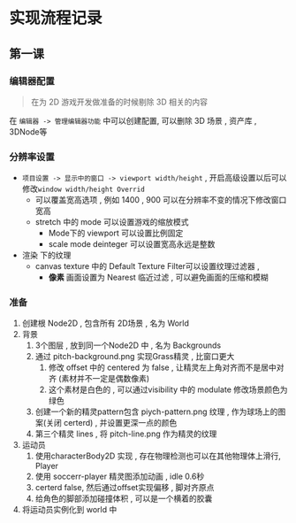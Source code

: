 # 实现流程记录

## 第一课

### 编辑器配置

> 在为 2D 游戏开发做准备的时候剔除 3D 相关的内容

在 `编辑器 -> 管理编辑器功能` 中可以创建配置, 可以删除 3D 场景 , 资产库 , 3DNode等

### 分辨率设置

- `项目设置 -> 显示中的窗口 -> viewport width/height` , 开启高级设置以后可以修改`window width/height Overrid`
	- 可以覆盖宽高选项 , 例如 1400 , 900 可以在分辨率不变的情况下修改窗口宽高
	- stretch 中的 mode 可以设置游戏的缩放模式
		- Mode下的 viewport 可以设置比例固定
		- scale mode deinteger 可以设置宽高永远是整数
- 渲染 下的纹理
	- canvas texture 中的 Default Texture Filter可以设置纹理过滤器 , 
		- **像素** 画面设置为 Nearest 临近过滤 , 可以避免画面的压缩和模糊
		
### 准备

1. 创建根 Node2D , 包含所有 2D场景 , 名为 World
2. 背景
	1. 3个图层 , 放到同一个Node2D 中 , 名为 Backgrounds
	2. 通过 pitch-background.png 实现Grass精灵 , 比窗口更大
		1. 修改 offset 中的 centered 为 false , 让精灵左上角对齐而不是居中对齐 (素材并不一定是偶数像素)
		2. 这个素材是白色的 , 可以通过visibility 中的 modulate 修改场景颜色为绿色
	3. 创建一个新的精灵pattern包含 piych-pattern.png 纹理 , 作为球场上的图案(关闭 certerd) , 并设置更深一点的颜色
	3. 第三个精灵 lines , 将 pitch-line.png 作为精灵的纹理	
3. 运动员
	1. 使用characterBody2D 实现 , 存在物理检测也可以在其他物理体上滑行, Player 
	2. 使用 soccerr-player 精灵图添加动画 , idle 0.6秒
	3. certerd false, 然后通过offset实现偏移 , 脚对齐原点
	4. 给角色的脚部添加碰撞体积 , 可以是一个横着的胶囊
4. 将运动员实例化到 world 中